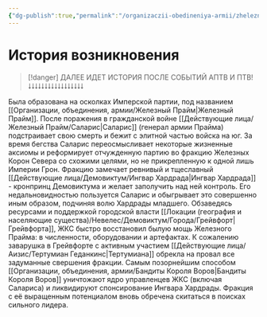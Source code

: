 ```yaml
---
{"dg-publish":true,"permalink":"/organizaczii-obedineniya-armii/zheleznye-korony-severa/","dgPassFrontmatter":true}
---
```


# История возникновения
> [!danger] ДАЛЕЕ ИДЕТ ИСТОРИЯ ПОСЛЕ СОБЫТИЙ АПТВ И ПТВ!
> ⭣⭣⭣⭣⭣⭣⭣⭣⭣⭣⭣⭣⭣⭣⭣⭣⭣

Была образована на осколках Имперской партии, под названием [[Организации, объединения, армии/Железный Прайм\|Железный Прайм]]. После поражения в гражданской войне [[Действующие лица/Железный Прайм/Саларис\|Саларис]] (генерал армии Прайма) подстраивает свою смерть и бежит с элитной частью войска на юг. За время бегства Саларис переосмысливает некоторые жизненные аксиомы и реформирует отчужденную партию во фракцию Железных Корон Севера со схожими целями, но не прикрепленную к одной лишь Империи Грон. Фракцию замечает ревнивый и тщеславный [[Действующие лица/Демовиктум/Ингвар Хардрада\|Ингвар Хардрада]] - кронпринц Демовиктума и желает заполучить над ней контроль. Его недальновидностью пользуется Саларис и обыгрывает это совершенно иным образом, подчиняя волю Хардрады младшего. Обзаведясь ресурсами и поддержкой городской власти [[Локации (география и населяющие существа)/Невелес/Демовиктум/Города/Грейвфорт\|Грейвфорта]], ЖКС быстро восстановил былую мощь Железного Прайма: в численности, оборудовании и артефактах. 
К сожалению заварушка в Грейвфорте с активным участием [[Действующие лица/Аизис/Тертумиан Геданкинс\|Тертумиана]] обрекла на провал все задуманные свершения фракции. 
Самым позорнейшим способом [[Организации, объединения, армии/Бандиты Короля Воров\|Бандиты Короля Воров]] уничтожают ядро управленцев ЖКС (включая Салариса) и ликвидируют спонсирование Ингвара Хардрады. Фракция с её выращенным потенциалом вновь обречена скитаться в поисках сильного лидера.